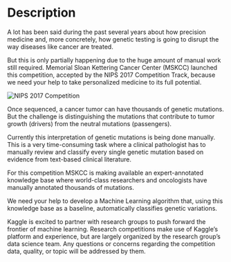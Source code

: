 # Description

A lot has been said during the past several years about how precision medicine
and, more concretely, how genetic testing is going to disrupt the way diseases 
like cancer are treated.


But this is only partially happening due to the huge amount of manual work 
still required. Memorial Sloan Kettering Cancer Center (MSKCC) launched this 
competition, accepted by the NIPS 2017 Competition Track,  because we need your 
help to take personalized medicine to its full potential.

![NIPS 2017 Competition](img/NIPS2017.png)

Once sequenced, a cancer tumor can have thousands of genetic mutations. But the 
challenge is distinguishing the mutations that contribute to tumor growth 
(drivers) from the neutral mutations (passengers). 


Currently this interpretation of genetic mutations is being done manually. This 
is a very time-consuming task where a clinical pathologist has to manually 
review and classify every single genetic mutation based on evidence from 
text-based clinical literature.


For this competition MSKCC is making available an expert-annotated knowledge 
base where world-class researchers and oncologists have manually annotated 
thousands of mutations.


We need your help to develop a Machine Learning algorithm that, using this 
knowledge base as a baseline, automatically classifies genetic variations.


Kaggle is excited to partner with research groups to push forward the frontier 
of machine learning. Research competitions make use of Kaggle’s platform and experience, but are largely organized by the research group’s data science team. Any questions or concerns regarding the competition data, quality, or topic will be addressed by them.
